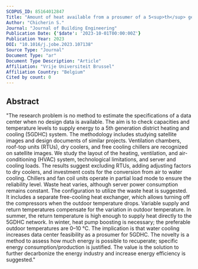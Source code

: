 ```yaml
---
SCOPUS_ID: 85164012847
Title: "Amount of heat available from a prosumer of a 5<sup>th</sup> generation district heating and cooling (5GDHC) system: Case study of a data center"
Author: "Chicherin S."
Journal: "Journal of Building Engineering"
Publication Date: {'$date': '2023-10-01T00:00:00Z'}
Publication Year: 2023
DOI: "10.1016/j.jobe.2023.107138"
Source Type: "Journal"
Document Type: "ar"
Document Type Description: "Article"
Affiliation: "Vrije Universiteit Brussel"
Affiliation Country: "Belgium"
Cited by count: 0
---
```


## Abstract
"The research problem is no method to estimate the specifications of a data center when no design data is available. The aim is to check capacities and temperature levels to supply energy to a 5th generation district heating and cooling (5GDHC) system. The methodology includes studying satellite images and design documents of similar projects. Ventilation chambers, roof-top units (RTUs), dry coolers, and free cooling chillers are recognized on satellite images. We study the layout of the heating, ventilation, and air-conditioning (HVAC) system, technological limitations, and server and cooling loads. The results suggest excluding RTUs, adding adjusting factors to dry coolers, and investment costs for the conversion from air to water cooling. Chillers and fan coil units operate in partial load mode to ensure the reliability level. Waste heat varies, although server power consumption remains constant. The configuration to utilize the waste heat is suggested. It includes a separate free-cooling heat exchanger, which allows turning off the compressors when the outdoor temperature drops. Variable supply and return temperatures compensate for the variation in outdoor temperature. In summer, the return temperature is high enough to supply heat directly to the 5GDHC network. In winter, heat pump boosting is necessary; the preferable outdoor temperatures are 0–10 °C. The implication is that water cooling increases data center feasibility as a prosumer for 5GDHC. The novelty is a method to assess how much energy is possible to recuperate; specific energy consumption/production is justified. The value is the solution to further decarbonize the energy industry and increase energy efficiency is suggested."
